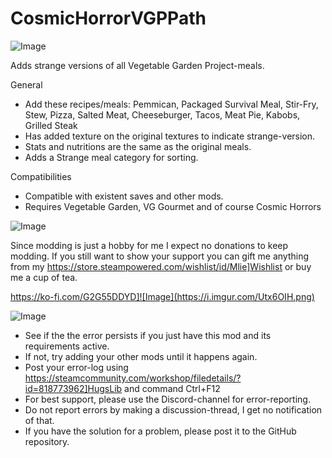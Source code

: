 # CosmicHorrorVGPPath

![Image](https://i.imgur.com/buuPQel.png)

  
Adds strange versions of all Vegetable Garden Project-meals.

General


-  Add these recipes/meals: Pemmican, Packaged Survival Meal, Stir-Fry, Stew, Pizza, Salted Meat, Cheeseburger, Tacos, Meat Pie, Kabobs, Grilled Steak
-  Has added texture on the original textures to indicate strange-version.
-  Stats and nutritions are the same as the original meals.
-  Adds a Strange meal category for sorting.



Compatibilities
- Compatible with existent saves and other mods.
- Requires Vegetable Garden, VG Gourmet and of course Cosmic Horrors
 
![Image](https://i.imgur.com/O0IIlYj.png)

Since modding is just a hobby for me I expect no donations to keep modding. If you still want to show your support you can gift me anything from my https://store.steampowered.com/wishlist/id/Mlie]Wishlist or buy me a cup of tea.

https://ko-fi.com/G2G55DDYD]![Image](https://i.imgur.com/Utx6OIH.png)


![Image](https://i.imgur.com/PwoNOj4.png)



-  See if the the error persists if you just have this mod and its requirements active.
-  If not, try adding your other mods until it happens again.
-  Post your error-log using https://steamcommunity.com/workshop/filedetails/?id=818773962]HugsLib and command Ctrl+F12
-  For best support, please use the Discord-channel for error-reporting.
-  Do not report errors by making a discussion-thread, I get no notification of that.
-  If you have the solution for a problem, please post it to the GitHub repository.




